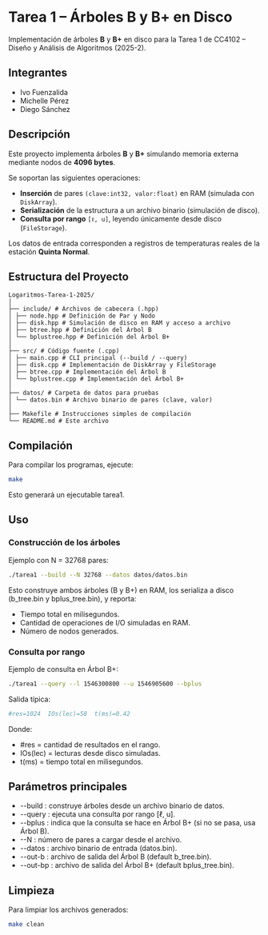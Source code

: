# Tarea 1 – Árboles B y B+ en Disco
Implementación de árboles **B** y **B+** en disco para la Tarea 1 de CC4102 – Diseño y Análisis de Algoritmos (2025-2).

## Integrantes
- Ivo Fuenzalida  
- Michelle Pérez  
- Diego Sánchez  

## Descripción
Este proyecto implementa árboles **B** y **B+** simulando memoria externa mediante nodos de **4096 bytes**.  

Se soportan las siguientes operaciones:
- **Inserción** de pares `(clave:int32, valor:float)` en RAM (simulada con `DiskArray`).
- **Serialización** de la estructura a un archivo binario (simulación de disco).
- **Consulta por rango** `[ℓ, u]`, leyendo únicamente desde disco (`FileStorage`).

Los datos de entrada corresponden a registros de temperaturas reales de la estación **Quinta Normal**.

## Estructura del Proyecto

```
Logaritmos-Tarea-1-2025/
│
├── include/ # Archivos de cabecera (.hpp)
│ ├── node.hpp # Definición de Par y Nodo
│ ├── disk.hpp # Simulación de disco en RAM y acceso a archivo
│ ├── btree.hpp # Definición del Árbol B
│ └── bplustree.hpp # Definición del Árbol B+
│
├── src/ # Código fuente (.cpp)
│ ├── main.cpp # CLI principal (--build / --query)
│ ├── disk.cpp # Implementación de DiskArray y FileStorage
│ ├── btree.cpp # Implementación del Árbol B
│ └── bplustree.cpp # Implementación del Árbol B+
│
├── datos/ # Carpeta de datos para pruebas
│ └── datos.bin # Archivo binario de pares (clave, valor)
│
├── Makefile # Instrucciones simples de compilación
└── README.md # Este archivo
```

## Compilación

Para compilar los programas, ejecute:

```bash
make
```

Esto generará un ejecutable tarea1.

## Uso

### Construcción de los árboles

Ejemplo con N = 32768 pares:

```bash
./tarea1 --build --N 32768 --datos datos/datos.bin
```

Esto construye ambos árboles (B y B+) en RAM, los serializa a disco (b_tree.bin y bplus_tree.bin), y reporta:

- Tiempo total en milisegundos.
- Cantidad de operaciones de I/O simuladas en RAM.
- Número de nodos generados.

### Consulta por rango

Ejemplo de consulta en Árbol B+:

```bash
./tarea1 --query --l 1546300800 --u 1546905600 --bplus
```

Salida típica:

```bash
#res=1024  IOs(lec)=58  t(ms)=0.42
```

Donde:
- #res = cantidad de resultados en el rango.
- IOs(lec) = lecturas desde disco simuladas.
- t(ms) = tiempo total en milisegundos.

## Parámetros principales
- --build : construye árboles desde un archivo binario de datos.
- --query : ejecuta una consulta por rango [ℓ, u].
- --bplus : indica que la consulta se hace en Árbol B+ (si no se pasa, usa Árbol B).
- --N <num> : número de pares a cargar desde el archivo.
- --datos <ruta> : archivo binario de entrada (datos.bin).
- --out-b <ruta> : archivo de salida del Árbol B (default b_tree.bin).
- --out-bp <ruta> : archivo de salida del Árbol B+ (default bplus_tree.bin).

## Limpieza

Para limpiar los archivos generados:

```bash
make clean
```